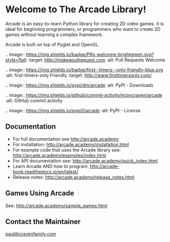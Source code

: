 Welcome to The Arcade Library!
==============================

Arcade is an easy-to-learn Python library for creating 2D video games.
It is ideal for beginning programmers, or programmers who want to create
2D games without learning a complex framework.

Arcade is built on top of Pyglet and OpenGL.

.. image:: https://img.shields.io/badge/PRs-welcome-brightgreen.svg?style=flat)
    :target: http://makeapullrequest.com
    :alt: Pull Requests Welcome

.. image:: https://img.shields.io/badge/first--timers--only-friendly-blue.svg
    :alt: first-timers-only Friendly
    :target: http://www.firsttimersonly.com/

.. image:: https://img.shields.io/pypi/dm/arcade
    :alt: PyPI - Downloads

.. image:: https://img.shields.io/github/commit-activity/m/pvcraven/arcade
    :alt: GitHub commit activity

.. image:: https://img.shields.io/pypi/l/arcade
    :alt: PyPI - License

Documentation
-------------

* For full documentation see http://arcade.academy
* For installation: http://arcade.academy/installation.html
* For example code that uses the Arcade library see: http://arcade.academy/examples/index.html
* For API documentation see: http://arcade.academy/quick_index.html
* Learn Arcade AND how to program: http://arcade-book.readthedocs.io/en/latest/
* Release notes: http://arcade.academy/release_notes.html

Games Using Arcade
------------------

See: http://arcade.academy/sample_games.html

Contact the Maintainer
----------------------

paul@cravenfamily.com